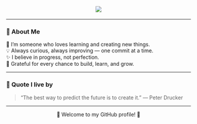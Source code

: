 <!-- Typing Animation -->
<h1 align="center">
 <img src="https://readme-typing-svg.herokuapp.com?font=Fira+Code&pause=1000&color=FF6B6B,FFD93D,6BCB77&center=true&vCenter=true&width=500&lines=Hi+there!+Welcome+to+my+Profile!"/>
</h1>


---

### 💫 About Me  
🌱 I’m someone who loves learning and creating new things.  
💡 Always curious, always improving — one commit at a time.  
✨ I believe in progress, not perfection.  
🌈 Grateful for every chance to build, learn, and grow.  

---

### 💭 Quote I live by  
> “The best way to predict the future is to create it.” — Peter Drucker  

---

<p align="center">
  🌸 Welcome to my GitHub profile! 🌸
</p>
